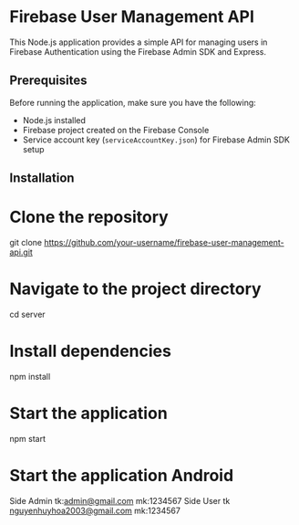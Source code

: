 # Firebase User Management API

This Node.js application provides a simple API for managing users in Firebase Authentication using the Firebase Admin SDK and Express.

## Prerequisites

Before running the application, make sure you have the following:

- Node.js installed
- Firebase project created on the Firebase Console
- Service account key (`serviceAccountKey.json`) for Firebase Admin SDK setup

## Installation

# Clone the repository
git clone https://github.com/your-username/firebase-user-management-api.git

# Navigate to the project directory
cd server

# Install dependencies
npm install

# Start the application
npm start

# Start the application Android
Side Admin
tk:admin@gmail.com
mk:1234567
Side User
tk nguyenhuyhoa2003@gmail.com
mk:1234567
